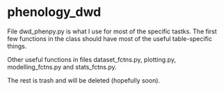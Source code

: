 # phenology_dwd

File dwd_phenpy.py is what I use for most of the specific tastks. The first few functions in the class should have most of the useful table-specific things.

Other useful functions in files dataset_fctns.py, plotting.py, modelling_fctns.py and stats_fctns.py.

The rest is trash and will be deleted (hopefully soon).
